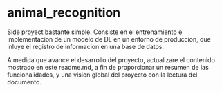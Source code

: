 # animal_recognition
Side proyect bastante simple. Consiste en el entrenamiento e implementacion de un modelo de DL en un entorno de produccion, que inluye el registro de informacion en una base de datos.

A medida que avance el desarrollo del proyecto, actualizare el contenido mostrado en este readme.md, a fin de proporcionar un resumen de las funcionalidades, y una vision global del proyecto con la lectura del documento.
